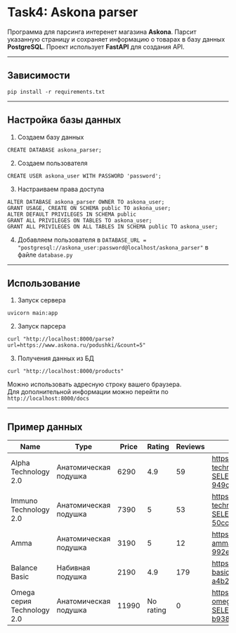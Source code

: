 # Task4: Askona parser
Программа для парсинга интеренет магазина **Askona**. Парсит указанную страницу и сохраняет информацию о товарах в базу данных **PostgreSQL**. Проект использует **FastAPI** для создания API.

---
## Зависимости
  ```
  pip install -r requirements.txt
  ```
---

## Настройка базы данных
 1. Создаем базу данных
  ```
  CREATE DATABASE askona_parser;
  ```
 2. Создаем пользователя
  ```
  CREATE USER askona_user WITH PASSWORD 'password';
  ```
 3. Настраиваем права доступа
  ```
  ALTER DATABASE askona_parser OWNER TO askona_user;
  GRANT USAGE, CREATE ON SCHEMA public TO askona_user;
  ALTER DEFAULT PRIVILEGES IN SCHEMA public 
  GRANT ALL PRIVILEGES ON TABLES TO askona_user;
  GRANT ALL PRIVILEGES ON ALL TABLES IN SCHEMA public TO askona_user;
  ```
 4. Добавляем пользователя в `DATABASE_URL = "postgresql://askona_user:password@localhost/askona_parser"` в файле `database.py`

---
## Использование
 1. Запуск сервера  
  ```
  uvicorn main:app
  ```
 2. Запуск парсера
  ```
  curl "http://localhost:8000/parse?url=https://www.askona.ru/podushki/&count=5"
  ```
 3. Получения данных из БД
  ```
  curl "http://localhost:8000/products"
  ```  

 Можно использовать адресную строку вашего браузера.  
 Для дополнительной информации можно перейти по `http://localhost:8000/docs`

---
## Пример данных
| Name                       | Type                  | Price | Rating    | Reviews | Link                                                                                                                       |
| -------------------------- | --------------------- | ----- | --------- | ------- | -------------------------------------------------------------------------------------------------------------------------- |
| Alpha Technology 2.0       | Анатомическая подушка | 6290  | 4.9       | 59      | https://www.askona.ru/podushki/alpha-technology-2.htm?SELECTED_HASH_SIZE=14-949c364bc5a9c58b3890a731dfb1688d               |
| Immuno Technology 2.0      | Анатомическая подушка | 7390  | 5         | 53      | https://www.askona.ru/podushki/immuno-technology-2-0.htm?SELECTED_HASH_SIZE=9-50cc4e3b66ea5c4084650af82e8ee63f             |
| Amma                       | Анатомическая подушка | 3190  | 5         | 12      | https://www.askona.ru/podushki/podushka-amma.htm?SELECTED_HASH_SIZE=60x40-992ec5c1c1b553c7a5d1e195eb53693f                 |
| Balance Basic              | Набивная подушка      | 2190  | 4.9       | 179     | https://www.askona.ru/podushki/balance-basic.htm?SELECTED_HASH_SIZE=70x50-a4b2635c44dc0d09c7b8a26c3bbfaca2                 |
| Omega серия Technology 2.0 |Анатомическая подушка  | 11990 | No rating | 0       | https://www.askona.ru/podushki/podushka-omega-technology-2-0.htm?SELECTED_HASH_SIZE=64x42-b938183c75de78232af997ab9ab77ec0 |
